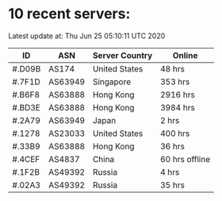 # 10 recent servers:

Latest update at: Thu Jun 25 05:10:11 UTC 2020

| ID | ASN | Server Country | Online |
| -- | --- | -------------- | ------ |
| #.D09B | AS174 | United States | 48 hrs |
| #.7F1D | AS63949 | Singapore | 353 hrs |
| #.B6F8 | AS63888 | Hong Kong | 2916 hrs |
| #.BD3E | AS63888 | Hong Kong | 3984 hrs |
| #.2A79 | AS63949 | Japan | 2 hrs |
| #.1278 | AS23033 | United States | 400 hrs |
| #.33B9 | AS63888 | Hong Kong | 36 hrs |
| #.4CEF | AS4837 | China | 60 hrs offline |
| #.1F2B | AS49392 | Russia | 4 hrs |
| #.02A3 | AS49392 | Russia | 35 hrs |

